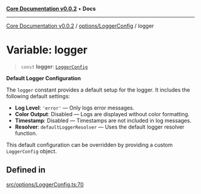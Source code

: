 [**Core Documentation v0.0.2**](../../../README.md) • **Docs**

***

[Core Documentation v0.0.2](../../../modules.md) / [options/LoggerConfig](../README.md) / logger

# Variable: logger

> `const` **logger**: [`LoggerConfig`](../interfaces/LoggerConfig.md)

**Default Logger Configuration**

The `logger` constant provides a default setup for the logger.
It includes the following default settings:

- **Log Level**: `'error'` — Only logs error messages.
- **Color Output**: Disabled — Logs are displayed without color formatting.
- **Timestamp**: Disabled — Timestamps are not included in log messages.
- **Resolver**: `defaultLoggerResolver` — Uses the default logger resolver function.

This default configuration can be overridden by providing a custom `LoggerConfig` object.

## Defined in

[src/options/LoggerConfig.ts:70](https://github.com/stonemjs/core/blob/aa2a76ee3b0b5f73fa20c9cec0decb9263cddbc2/src/options/LoggerConfig.ts#L70)
